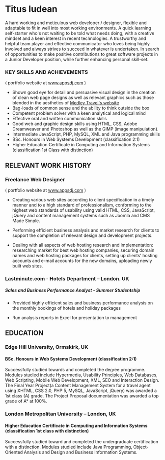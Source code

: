 # Titus Iudean
A hard working and meticulous web developer / designer, flexible and adaptable to fit in well into most working environments. A quick learning self-starter who's not waiting to be told what needs doing, with a creative mindset and a keen interest in recent technologies. A trustworthy and helpful team player and effective communicator who loves being highly involved and always strives to succeed in whatever is undertaken. In search of opportunities to make positive contributions to great software projects in a Junior Developer position, while further enhancing personal skill-set.

### KEY SKILLS AND ACHIEVEMENTS
( portfolio website at www.appsdj.com )

- Shown good eye for detail and persuasive visual design in the creation of clean web page designs as well as relevant graphics such as those blended in the aesthetics of <a href="http://www.mt.appsdj.com"> Medley Travel's website </a>
- Bag-loads of common sense and the ability to think outside the box
- Competent problem solver with a keen analytical and logical mind
- Effective oral and written communication skills
- Good web and graphic design skills using HTML, CSS, Adobe Dreamweaver and
Photoshop as well as the GIMP (image manipulation).
- Intermediate JavaScript, PHP, MySQL, XML and Java programming skills
- BSc. Honours in Web Systems Development (classification 2:1)
- Higher Education Certificate in Computing and Information Systems (classification 1st Class with distinction)

## RELEVANT WORK HISTORY
### Freelance Web Designer
( portfolio website at www.appsdj.com )

- Creating various web sites according to client specification in a timely manner and to a high standard of professionalism, conforming to the highest web standards of usability using valid HTML, CSS, JavaScript, jQuery and content management systems such as Joomla and CMS Made Simple.

- Performing efficient business analysis and market research for clients to support the completion of relevant design and development projects.

- Dealing with all aspects of web hosting research and implementation: researching market for best web hosting companies, securing domain names and web hosting packages for clients, setting up clients' hosting accounts and e-mail accounts for the new domains, uploading newly built web sites.

### Lastminute.com  - Hotels Department – London. UK
##### Sales and Business Performance Analyst - Summer Studentship

- Provided highly efficient sales and business performance analysis on the monthly bookings of hotels and holiday packages

- Run analysis reports in Excel for presentation to management

## EDUCATION

### Edge Hill University, Ormskirk, UK
#### BSc. Honours in Web Systems Development (classification 2:1)

Successfully studied towards and completed the degree programme.  Modules studied include Hypermedia, Usability Principles, Web Databases, Web Scripting, Mobile Web Development, XML, SEO and Interaction Design. The Final Year Project(a Content Management System for a travel agent using XHTML, CSS 2.0, PHP 5, MySQL, JavaScript, jQuery) was awarded a 1st class (A) grade. The Project Proposal documentation was awarded a top grade of A* at 100%.

### London Metropolitan University – London, UK
####   Higher Education Certificate in Computing and Information Systems (classification 1st class with distinction)

Successfully studied toward and completed the undergraduate certification with a distinction. Modules studied include Java Programming, Object-Oriented Analysis and Design and Business Information Systems.


<!-- #### Makers Academy (start_date to end_date)

- Curiosity and hungry passion for code
- Independent learner and problem-solver
- OOP, TDD, SOLID, MVC, DDD
- Software Craftsmanship
- Ruby, Rails, Javascript, Node.js, Angular.js
- Rspec, Jasmine, Mocha

#### Your University / College (start_date to end_date)

- Subject, any specialisms
- Grade
- Other cool stuff

#### Any other qualifications

## Experience

**Company Name** (start_date to end_date)    
*Your job title*  
**Company Name** (start_date to end_date)   
*Your job title*   -->
